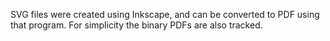 SVG files were created using Inkscape, and can be converted to PDF using that program.
For simplicity the binary PDFs are also tracked.
